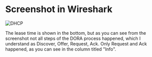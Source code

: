 # Screenshot in Wireshark

![DHCP](https://user-images.githubusercontent.com/81654054/230275355-51c55968-d4dd-4ccc-b18e-e283f98ed85c.PNG)

The lease time is shown in the bottom, but as you can see from the screenshot not all steps of the DORA process happened, which I understand as Discover, Offer, Request, Ack.
Only Request and Ack happened, as you can see in the column titled "Info".
